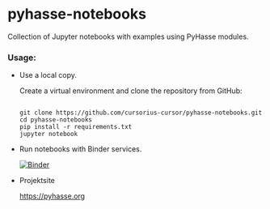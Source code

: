 # pyhasse-notebooks 

Collection of Jupyter notebooks with examples using PyHasse modules.

### Usage:

- Use a local copy.

   Create a virtual environment and clone the repository from GitHub:
   
      
    ```shell

    git clone https://github.com/cursorius-cursor/pyhasse-notebooks.git
    cd pyhasse-notebooks
    pip install -r requirements.txt
    jupyter notebook

    ```

- Run notebooks with Binder services.

   [![Binder](https://mybinder.org/badge_logo.svg)](https://mybinder.org/v2/gh/cursorius-cursor/pyhasse-notebooks.git/master)

- Projektsite
   
   https://pyhasse.org

